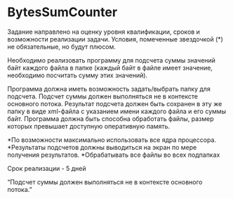 # BytesSumCounter


Задание направлено на оценку уровня квалификации, сроков и возможности реализации задачи.
Условия, помеченные звездочкой (*) не обязательные, но будут плюсом.

Необходимо реализовать программу для подсчета суммы значений байт каждого файла в папке (каждый байт в файле имеет значение, необходимо посчитать сумму этих значений).

Программа должна иметь возможность задать/выбрать папку для подсчета.
Подсчет суммы должен выполняться не в контексте основного потока.
Результат подсчета должен быть сохранен в эту же папку в виде xml-файла с указанием имени каждого файла и его суммы байт.
Программа должна быть способна обработать файлы, размер которых превышает доступную оперативную память.

*По возможности максимально использовать все ядра процессора.
*Результаты подсчетов должны выводиться на экран по мере получения результатов.
*Обрабатывать все файлы во всех подпапках

Срок реализации - 5 дней

“Подсчет суммы должен выполняться не в контексте основного потока.”

